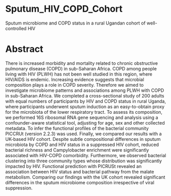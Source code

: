 # Sputum_HIV_COPD_Cohort
Sputum microbiome and COPD status in a rural Ugandan cohort of well-controlled HIV

# Abstract
There is increased morbidity and mortality related to chronic obstructive pulmonary disease (COPD) in sub-Saharan Africa. COPD among people living with HIV (PLWH) has not been well studied in this region, where HIV/AIDS is endemic. Increasing evidence suggests that microbial composition plays a role in COPD severity. Therefore we aimed to investigate microbiome patterns and associations among PLWH with COPD in sub-Saharan Africa. We completed a cross-sectional study of 200 adults with equal numbers of participants by HIV and COPD status in rural Uganda, where participants underwent sputum induction as an easy-to-obtain proxy for the microbiota of the lower respiratory tract. To assess its composition, we performed 16S ribosomal RNA gene sequencing and analysis using a confounder-aware statistical tool, adjusting for age, sex and other collected metadata. To infer the functional profiles of the bacterial community PICCRUt (version 2.2.3) was used. Finally, we compared our results with a UK-based HIV cohort. Despite subtle compositional differences in sputum microbiota by COPD and HIV status in a suppressed HIV cohort, reduced bacterial richness and Campylobacter enrichment were significantly associated with HIV-COPD comorbidity. Furthermore, we observed bacterial clustering into three community types whose distribution was significantly impacted by HIV. Functional prediction with PICRUSt revealed an association between HIV status and bacterial pathway from the malate metabolism. Comparing our findings with the UK cohort revealed significant differences in the sputum microbiome composition irrespective of viral suppression. 
